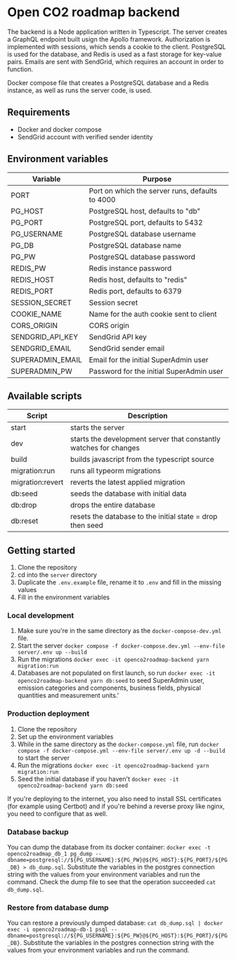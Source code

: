 # Open CO2 roadmap backend

The backend is a Node application written in Typescript. The server creates a GraphQL endpoint built usign the Apollo framework. Authorization is implemented with sessions, which sends a cookie to the client. PostgreSQL is used for the database, and Redis is used as a fast storage for key-value pairs. Emails are sent with SendGrid, which requires an account in order to function.

Docker compose file that creates a PostgreSQL database and a Redis instance, as well as runs the server code, is used.

## Requirements

- Docker and docker compose
- SendGrid account with verified sender identity

## Environment variables

| Variable         | Purpose                                         |
| ---------------- | ----------------------------------------------- |
| PORT             | Port on which the server runs, defaults to 4000 |
| PG_HOST          | PostgreSQL host, defaults to "db"               |
| PG_PORT          | PostgreSQL port, defaults to 5432               |
| PG_USERNAME      | PostgreSQL database username                    |
| PG_DB            | PostgreSQL database name                        |
| PG_PW            | PostgreSQL database password                    |
| REDIS_PW         | Redis instance password                         |
| REDIS_HOST       | Redis host, defaults to "redis"                 |
| REDIS_PORT       | Redis port, defaults to 6379                    |
| SESSION_SECRET   | Session secret                                  |
| COOKIE_NAME      | Name for the auth cookie sent to client         |
| CORS_ORIGIN      | CORS origin                                     |
| SENDGRID_API_KEY | SendGrid API key                                |
| SENDGRID_EMAIL   | SendGrid sender email                           |
| SUPERADMIN_EMAIL | Email for the initial SuperAdmin user           |
| SUPERADMIN_PW    | Password for the initial SuperAdmin user        |

## Available scripts

| Script           | Description                                                       |
| ---------------- | ----------------------------------------------------------------- |
| start            | starts the server                                                 |
| dev              | starts the development server that constantly watches for changes |
| build            | builds javascript from the typescript source                      |
| migration:run    | runs all typeorm migrations                                       |
| migration:revert | reverts the latest applied migration                              |
| db:seed          | seeds the database with initial data                              |
| db:drop          | drops the entire database                                         |
| db:reset         | resets the database to the initial state = drop then seed         |

## Getting started

1. Clone the repository
1. cd into the `server` directory
1. Duplicate the `.env.example` file, rename it to `.env` and fill in the missing values
1. Fill in the environment variables

### Local development

1. Make sure you're in the same directory as the `docker-compose-dev.yml` file.
1. Start the server `docker compose -f docker-compose.dev.yml --env-file server/.env up --build`
1. Run the migrations `docker exec -it openco2roadmap-backend yarn migration:run`
1. Databases are not populated on first launch, so run `docker exec -it openco2roadmap-backend yarn db:seed` to seed SuperAdmin user, emission categories and components, business fields, physical quantities and measurement units.'

### Production deployment

1. Clone the repository
1. Set up the environment variables
1. While in the same directory as the `docker-compose.yml` file, run `docker compose -f docker-compose.yml --env-file server/.env up -d --build` to start the server
1. Run the migrations `docker exec -it openco2roadmap-backend yarn migration:run`
1. Seed the initial database if you haven't `docker exec -it openco2roadmap-backend yarn db:seed`

If you're deploying to the internet, you also need to install SSL certificates (for example using Certbot) and if you're behind a reverse proxy like nginx, you need to configure that as well.

### Database backup

You can dump the database from its docker container: `docker exec -t openco2roadmap_db_1 pg_dump --dbname=postgresql://${PG_USERNAME}:${PG_PW}@${PG_HOST}:${PG_PORT}/${PG_DB} > db_dump.sql`. Substitute the variables in the postgres connection string with the values from your environment variables and run the command. Check the dump file to see that the operation succeeded `cat db_dump.sql`.

### Restore from database dump

You can restore a previously dumped database: `cat db_dump.sql | docker exec -i openco2roadmap-db-1 psql --dbname=postgresql://${PG_USERNAME}:${PG_PW}@${PG_HOST}:${PG_PORT}/${PG_DB}`. Substitute the variables in the postgres connection string with the values from your environment variables and run the command.
